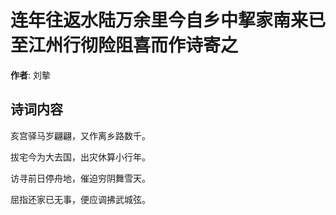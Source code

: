 # 连年往返水陆万余里今自乡中挈家南来已至江州行彻险阻喜而作诗寄之

**作者**: 刘摰

## 诗词内容

亥宫驿马岁翩翩，又作离乡路数千。

拔宅今为大去国，出灾休算小行年。

访寻前日停舟地，催迫穷阴舞雪天。

屈指还家已无事，便应调拂武城弦。


